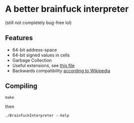 # A better brainfuck interpreter

(still not completely bug-free lol)

## Features

* 64-bit address-space
* 64-bit signed values in cells
* Garbage Collection
* Useful extensions, see [this file](Interpreter.cpp)
* Backwards compatibility [according to Wikipedia](https://en.wikipedia.org/wiki/Brainfuck#Cell_size)

## Compiling

`make`

then

`./BrainfuckInterpreter --help`